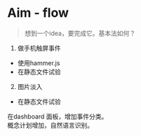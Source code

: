 # Aim - flow
> 想到一个idea，要完成它。基本法如何？

1. 做手机触屏事件
  - 使用hammer.js
  - 在静态文件试验

2. 图片淡入
  - 在静态文件试验


在dashboard 面板，增加事件分类。  
概念计划增加，自然语言识别。
